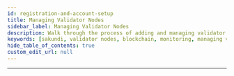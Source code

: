 ```yaml
---
id: registration-and-account-setup
title: Managing Validator Nodes
sidebar_label: Managing Validator Nodes
description: Walk through the process of adding and managing validator nodes within Sakundi platform.
keywords: [sakundi, validator nodes, blockchain, monitoring, managing validator nodes]
hide_table_of_contents: true
custom_edit_url: null
---
```


---


